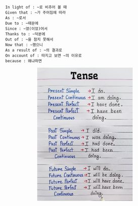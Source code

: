 
    In light of : ~로 비추어 볼 때
    Given that : ~가 주어짐에 따라
    As : ~로서
    Due to : ~때문에
    Since : ~였(이었)어서
    Thanks to : ~덕분에
    Out of : ~을 참지 못해서
    Now that : ~했으니
    As a result of : ~의 결과로
    On account of : 따지고 보면 ~의 이유로
    because : 왜냐하면

<img src="./images/tense.png" style="width:60%; height:auto;display: block; margin: 0 auto;">

